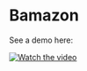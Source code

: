 # Bamazon

See a demo here: 

[![Watch the video](https://img.youtube.com/vi/jdaZqHJNE_M/maxresdefault.jpg)](https://youtu.be/jdaZqHJNE_M)
